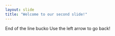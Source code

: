 ```yaml
---
layout: slide
title: "Welcome to our second slide!"
---
```

End of the line bucko
Use the left arrow to go back!

